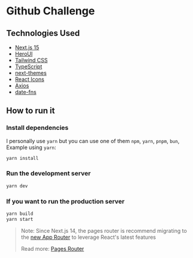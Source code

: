 # Github Challenge

## Technologies Used

- [Next.js 15](https://nextjs.org/docs/getting-started)
- [HeroUI](https://heroui.com)
- [Tailwind CSS](https://tailwindcss.com)
- [TypeScript](https://www.typescriptlang.org)
- [next-themes](https://github.com/pacocoursey/next-themes)
- [React Icons](https://react-icons.github.io/react-icons/)
- [Axios](https://axios-http.com)
- [date-fns](https://date-fns.org)

## How to run it

### Install dependencies

I personally use `yarn` but you can use one of them `npm`, `yarn`, `pnpm`, `bun`, Example using `yarn`:

```bash
yarn install
```

### Run the development server

```bash
yarn dev
```

### If you want to run the production server

```bash
yarn build
yarn start
```

> Note: Since Next.js 14, the pages router is recommend migrating to the [new App Router](https://nextjs.org/docs/app) to leverage React's latest features
>
> Read more: [Pages Router](https://nextjs.org/docs/pages)
